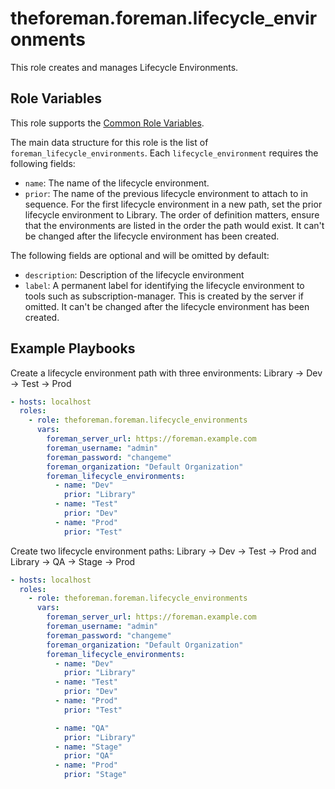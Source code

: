 theforeman.foreman.lifecycle_environments
=========================================

This role creates and manages Lifecycle Environments.

Role Variables
--------------

This role supports the [Common Role Variables](https://github.com/theforeman/foreman-ansible-modules/blob/develop/README.md#common-role-variables).

The main data structure for this role is the list of `foreman_lifecycle_environments`. Each `lifecycle_environment` requires the following fields:

- `name`: The name of the lifecycle environment.
- `prior`: The name of the previous lifecycle environment to attach to in
  sequence. For the first lifecycle environment in a new path, set the prior
  lifecycle environment to Library. The order of definition matters, ensure that
  the environments are listed in the order the path would exist. It can't be
  changed after the lifecycle environment has been created.

The following fields are optional and will be omitted by default:

- `description`: Description of the lifecycle environment
- `label`: A permanent label for identifying the lifecycle environment to tools
  such as subscription-manager. This is created by the server if omitted. It
  can't be changed after the lifecycle environment has been created.

Example Playbooks
-----------------

Create a lifecycle environment path with three environments: Library -> Dev -> Test -> Prod

```yaml
- hosts: localhost
  roles:
    - role: theforeman.foreman.lifecycle_environments
      vars:
        foreman_server_url: https://foreman.example.com
        foreman_username: "admin"
        foreman_password: "changeme"
        foreman_organization: "Default Organization"
        foreman_lifecycle_environments:
          - name: "Dev"
            prior: "Library"
          - name: "Test"
            prior: "Dev"
          - name: "Prod"
            prior: "Test"
```

Create two lifecycle environment paths: Library -> Dev -> Test -> Prod and Library -> QA -> Stage -> Prod

```yaml
- hosts: localhost
  roles:
    - role: theforeman.foreman.lifecycle_environments
      vars:
        foreman_server_url: https://foreman.example.com
        foreman_username: "admin"
        foreman_password: "changeme"
        foreman_organization: "Default Organization"
        foreman_lifecycle_environments:
          - name: "Dev"
            prior: "Library"
          - name: "Test"
            prior: "Dev"
          - name: "Prod"
            prior: "Test"

          - name: "QA"
            prior: "Library"
          - name: "Stage"
            prior: "QA"
          - name: "Prod"
            prior: "Stage"
```
